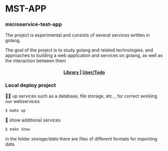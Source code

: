 # MST-APP

### microservice-test-app
The project is experimental and consists of several services written in golang.

The goal of the project is to study golang and related technologies.
and approaches to building a web application and services on golang, 
as well as the interaction between them

<div align="center"><a name="menu"></a>
  <h4>
    <a href="https://github.com/romaxa83/mst-app/tree/master/library-app#library-top">
      Library
    </a>
    <span> | </span>
    <a href="https://github.com/CCOSTAN/Home-AssistantConfig#devices">
      User/Todo
    </a>

  </h4>
</div>

### Local deploy project
🚀🚀 up services such as a database, file storage, etc. , for correct working
our webservices

```sh
$ make up
```

👀 show additional services

```sh
$ make show
```

in the folder <i>storage/data</i> there are files of different formats for importing data

